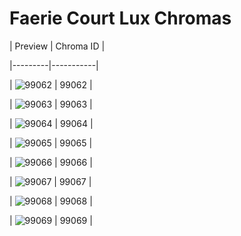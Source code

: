 # Faerie Court Lux Chromas


| Preview | Chroma ID |

|---------|-----------|

| ![99062](https://raw.communitydragon.org/latest/plugins/rcp-be-lol-game-data/global/default/v1/champion-chroma-images/99/99062.png) | 99062 |

| ![99063](https://raw.communitydragon.org/latest/plugins/rcp-be-lol-game-data/global/default/v1/champion-chroma-images/99/99063.png) | 99063 |

| ![99064](https://raw.communitydragon.org/latest/plugins/rcp-be-lol-game-data/global/default/v1/champion-chroma-images/99/99064.png) | 99064 |

| ![99065](https://raw.communitydragon.org/latest/plugins/rcp-be-lol-game-data/global/default/v1/champion-chroma-images/99/99065.png) | 99065 |

| ![99066](https://raw.communitydragon.org/latest/plugins/rcp-be-lol-game-data/global/default/v1/champion-chroma-images/99/99066.png) | 99066 |

| ![99067](https://raw.communitydragon.org/latest/plugins/rcp-be-lol-game-data/global/default/v1/champion-chroma-images/99/99067.png) | 99067 |

| ![99068](https://raw.communitydragon.org/latest/plugins/rcp-be-lol-game-data/global/default/v1/champion-chroma-images/99/99068.png) | 99068 |

| ![99069](https://raw.communitydragon.org/latest/plugins/rcp-be-lol-game-data/global/default/v1/champion-chroma-images/99/99069.png) | 99069 |